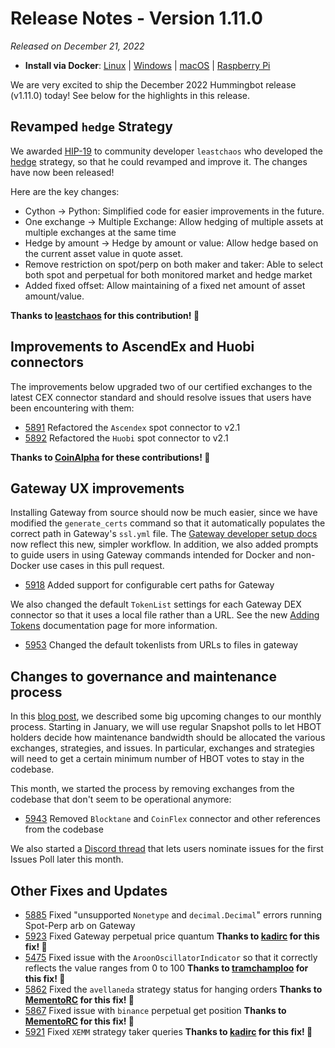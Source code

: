# Release Notes - Version 1.11.0

*Released on December 21, 2022*

- **Install via Docker**: [Linux](/installation/docker/#linuxubuntu) | [Windows](/installation/docker/#windows) | [macOS](/installation/docker/#macos) | [Raspberry Pi](/installation/raspberry-pi/#install-via-docker)

We are very excited to ship the December 2022 Hummingbot release (v1.11.0) today! See below for the highlights in this release.

## Revamped `hedge` Strategy

We awarded [HIP-19](https://snapshot.org/#/hbot-ip.eth/proposal/0xfd073ba4c7b4297ba202f59ece151f0f646cf11cd2b96946a7b5e89905490354) to community developer `leastchaos` who developed the [hedge](/strategies/hedge) strategy, so that he could revamped and improve it. The changes have now been released!

Here are the key changes:

- Cython → Python: Simplified code for easier improvements in the future.
- One exchange → Multiple Exchange: Allow hedging of multiple assets at multiple exchanges at the same time
- Hedge by amount → Hedge by amount or value: Allow hedge based on the current asset value in quote asset.
- Remove restriction on spot/perp on both maker and taker: Able to select both spot and perpetual for both monitored market and hedge market
- Added fixed offset: Allow maintaining of a fixed net amount of asset amount/value.

**Thanks to [leastchaos](https://github.com/leastchaos) for this contribution! 🙏**

## Improvements to AscendEx and Huobi connectors

The improvements below upgraded two of our certified exchanges to the latest CEX connector standard and should resolve issues that users have been encountering with them:

- [5891](https://github.com/hummingbot/hummingbot/pull/5891) Refactored the `Ascendex` spot connector to v2.1
- [5892](https://github.com/hummingbot/hummingbot/pull/5892) Refactored the `Huobi` spot connector to v2.1

**Thanks to [CoinAlpha](https://github.com/leastchaos) for these contributions! 🙏**

## Gateway UX improvements

Installing Gateway from source should now be much easier, since we have modified the `generate_certs` command so that it automatically populates the correct path in Gateway's `ssl.yml` file. The [Gateway developer setup docs](/developers/gateway/setup/) now reflect this new, simpler workflow. In addition, we also added prompts to guide users in using Gateway commands intended for Docker and non-Docker use cases in this pull request.

- [5918](https://github.com/hummingbot/hummingbot/pull/5918) Added support for configurable cert paths for Gateway

We also changed the default `TokenList` settings for each Gateway DEX connector so that it uses a local file rather than a URL. See the new [Adding Tokens](/gateway/tokens) documentation page for more information.

- [5953](https://github.com/hummingbot/hummingbot/pull/5953) Changed the default tokenlists from URLs to files in gateway

## Changes to governance and maintenance process

In this [blog post](https://blog.hummingbot.org/changes-to-hummingbot-maintenance-and-governance-processes/), we described some big upcoming changes to our monthly process. Starting in January, we will use regular Snapshot polls to let HBOT holders decide how maintenance bandwidth should be allocated the various exchanges, strategies, and issues. In particular, exchanges and strategies will need to get a certain minimum number of HBOT votes to stay in the codebase.

This month, we started the process by removing exchanges from the codebase that don't seem to be operational anymore:

- [5943](https://github.com/hummingbot/hummingbot/pull/5943) Removed `Blocktane` and `CoinFlex` connector and other references from the codebase

We also started a [Discord thread](https://discord.com/channels/530578568154054663/1054516248014233610/1054851702865543218) that lets users nominate issues for the first Issues Poll later this month.

## Other Fixes and Updates

- [5885](https://github.com/hummingbot/hummingbot/pull/5885) Fixed "unsupported `Nonetype` and `decimal.Decimal`" errors running Spot-Perp arb on Gateway
- [5923](https://github.com/hummingbot/hummingbot/pull/5923) Fixed Gateway perpetual price quantum **Thanks to [kadirc](https://github.com/kadirc) for this fix! 🙏**
- [5475](https://github.com/hummingbot/hummingbot/pull/5475) Fixed issue with the `AroonOscillatorIndicator` so that it correctly reflects the value ranges from 0 to 100 **Thanks to [tramchamploo](https://github.com/tramchamploo) for this fix! 🙏**
- [5862](https://github.com/hummingbot/hummingbot/pull/5862) Fixed the `avellaneda` strategy status for hanging orders **Thanks to [MementoRC](https://github.com/MementoRC) for this fix! 🙏**
- [5867](https://github.com/hummingbot/hummingbot/pull/5867) Fixed issue with `binance` perpetual get position **Thanks to [MementoRC](https://github.com/MementoRC) for this fix! 🙏**
- [5921](https://github.com/hummingbot/hummingbot/pull/5921) Fixed `XEMM` strategy taker queries **Thanks to [kadirc](https://github.com/kadirc) for this fix! 🙏**
